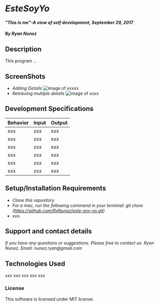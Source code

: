 # _EsteSoyYo_

#### _"This is me"-A view of self development, September 29, 2017_

#### By _**Ryan Nunez**_

## Description

This program ...

## ScreenShots
* _Adding Details_
![image of xxxxx](https://github.com/RxNunez/este-soy-yo/images/XXX.jpg?raw=true "XXX")
* _Retrieving multiple details_
![image of xxxx](https://github.com/RxNunez/este-soy-yo/images/XXX.png?raw=true "XXX")

## Development Specifications

| Behavior      | Input | Output |
| ------------- | ------------- | ------------- |
| xxx | xxx | xxx |
| xxx | xxx | xxx |
| xxx | xxx | xxx |
| xxx | xxx | xxx |
| xxx | xxx | xxx |
| xxx | xxx | xxx |

## Setup/Installation Requirements

* _Clone this repository_
* _For a mac, run the following command in your terminal:
git clone (https://github.com/RxNunez/este-soy-yo.git)_
* _xxx._

## Support and contact details

_If you have any questions or suggestions. Please free to contact us._
_Ryan Nunez. Email: nunez.ryan@gmail.com_

## Technologies Used

_xxx_
_xxx_
_xxx_
_xxx_
_xxx_

### License
This software is licensed under MIT license.
